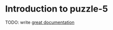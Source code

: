 # Introduction to puzzle-5

TODO: write [great documentation](http://jacobian.org/writing/what-to-write/)
